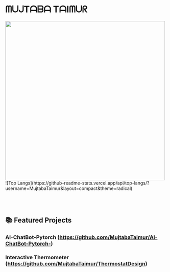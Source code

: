 #  ᗰᑌᒍTᗩᗷᗩ TᗩIᗰᑌᖇ

                                                   


<img src="https://user-images.githubusercontent.com/74038190/225813708-98b745f2-7d22-48cf-9150-083f1b00d6c9.gif" width="500">
![Top Langs](https://github-readme-stats.vercel.app/api/top-langs/?username=MujtabaTaimur&layout=compact&theme=radical)

<br><br>
## 📚 Featured Projects

### AI-ChatBot-Pytorch (https://github.com/MujtabaTaimur/AI-ChatBot-Pytorch-)


### Interactive Thermometer (https://github.com/MujtabaTaimur/ThermostatDesign)





